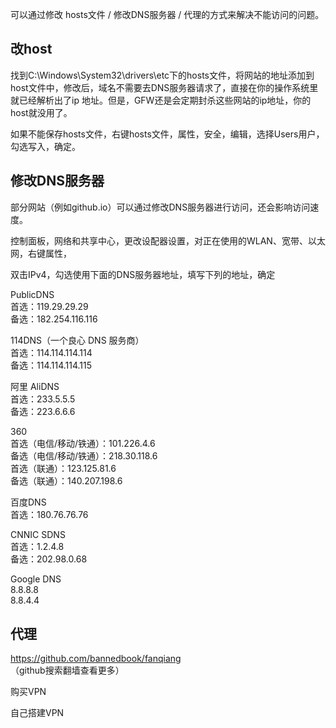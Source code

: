 可以通过修改 hosts文件 / 修改DNS服务器 / 代理的方式来解决不能访问的问题。

## 改host ##

找到C:\Windows\System32\drivers\etc下的hosts文件，将网站的地址添加到host文件中，修改后，域名不需要去DNS服务器请求了，直接在你的操作系统里就已经解析出了ip 地址。但是，GFW还是会定期封杀这些网站的ip地址，你的host就没用了。

如果不能保存hosts文件，右键hosts文件，属性，安全，编辑，选择Users用户，勾选写入，确定。

## 修改DNS服务器 ##

部分网站（例如github.io）可以通过修改DNS服务器进行访问，还会影响访问速度。

控制面板，网络和共享中心，更改设配器设置，对正在使用的WLAN、宽带、以太网，右键属性，

双击IPv4，勾选使用下面的DNS服务器地址，填写下列的地址，确定

PublicDNS  
首选：119.29.29.29  
备选：182.254.116.116

114DNS（一个良心 DNS 服务商）  
首选：114.114.114.114  
备选：114.114.114.115

阿里 AliDNS  
首选：233.5.5.5  
备选：223.6.6.6

360  
首选（电信/移动/铁通）：101.226.4.6  
备选（电信/移动/铁通）：218.30.118.6  
首选（联通）：123.125.81.6  
备选（联通）：140.207.198.6  

百度DNS  
首选：180.76.76.76

CNNIC SDNS  
首选：1.2.4.8  
备选：202.98.0.68

Google DNS  
8.8.8.8  
8.8.4.4


## 代理 ##

https://github.com/bannedbook/fanqiang  
（github搜索翻墙查看更多）

购买VPN

自己搭建VPN